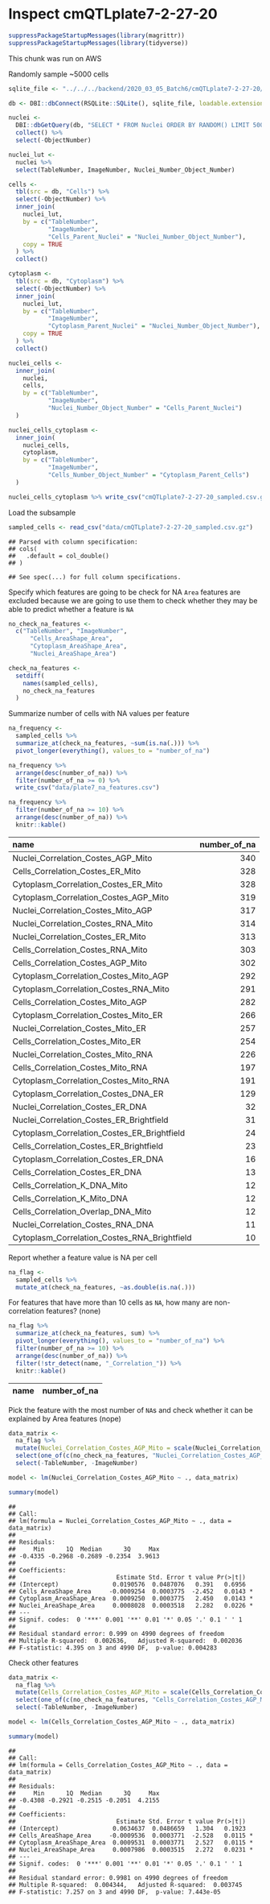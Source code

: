 Inspect cmQTLplate7-2-27-20
================

``` r
suppressPackageStartupMessages(library(magrittr))
suppressPackageStartupMessages(library(tidyverse))
```

This chunk was run on AWS

Randomly sample \~5000 cells

``` r
sqlite_file <- "../../../backend/2020_03_05_Batch6/cmQTLplate7-2-27-20/cmQTLplate7-2-27-20.sqlite"

db <- DBI::dbConnect(RSQLite::SQLite(), sqlite_file, loadable.extensions = TRUE)

nuclei <- 
  DBI::dbGetQuery(db, "SELECT * FROM Nuclei ORDER BY RANDOM() LIMIT 5000;") %>%
  collect() %>%
  select(-ObjectNumber)

nuclei_lut <-
  nuclei %>%
  select(TableNumber, ImageNumber, Nuclei_Number_Object_Number)

cells <- 
  tbl(src = db, "Cells") %>% 
  select(-ObjectNumber) %>% 
  inner_join(
    nuclei_lut,
    by = c("TableNumber", 
           "ImageNumber", 
           "Cells_Parent_Nuclei" = "Nuclei_Number_Object_Number"),
    copy = TRUE
  ) %>%
  collect()

cytoplasm <- 
  tbl(src = db, "Cytoplasm") %>% 
  select(-ObjectNumber) %>% 
  inner_join(
    nuclei_lut,
    by = c("TableNumber", 
           "ImageNumber", 
           "Cytoplasm_Parent_Nuclei" = "Nuclei_Number_Object_Number"),
    copy = TRUE
  ) %>%
  collect()

nuclei_cells <- 
  inner_join(
    nuclei,
    cells,
    by = c("TableNumber", 
           "ImageNumber", 
           "Nuclei_Number_Object_Number" = "Cells_Parent_Nuclei")
  )

nuclei_cells_cytoplasm <- 
  inner_join(
    nuclei_cells,
    cytoplasm,
    by = c("TableNumber",
           "ImageNumber",
           "Cells_Number_Object_Number" = "Cytoplasm_Parent_Cells")
  )

nuclei_cells_cytoplasm %>% write_csv("cmQTLplate7-2-27-20_sampled.csv.gz")
```

Load the subsample

``` r
sampled_cells <- read_csv("data/cmQTLplate7-2-27-20_sampled.csv.gz")
```

    ## Parsed with column specification:
    ## cols(
    ##   .default = col_double()
    ## )

    ## See spec(...) for full column specifications.

Specify which features are going to be check for NA `Area` features are
excluded because we are going to use them to check whether they may be
able to predict whether a feature is `NA`

``` r
no_check_na_features <- 
  c("TableNumber", "ImageNumber", 
      "Cells_AreaShape_Area",
      "Cytoplasm_AreaShape_Area",
      "Nuclei_AreaShape_Area")

check_na_features <- 
  setdiff(
    names(sampled_cells),
    no_check_na_features
  )
```

Summarize number of cells with NA values per feature

``` r
na_frequency <- 
  sampled_cells %>% 
  summarize_at(check_na_features, ~sum(is.na(.))) %>%
  pivot_longer(everything(), values_to = "number_of_na")
```

``` r
na_frequency %>%
  arrange(desc(number_of_na)) %>%
  filter(number_of_na >= 0) %>%
  write_csv("data/plate7_na_features.csv")
```

``` r
na_frequency %>%
  filter(number_of_na >= 10) %>%
  arrange(desc(number_of_na)) %>%
  knitr::kable()
```

| name                                             | number\_of\_na |
| :----------------------------------------------- | -------------: |
| Nuclei\_Correlation\_Costes\_AGP\_Mito           |            340 |
| Cells\_Correlation\_Costes\_ER\_Mito             |            328 |
| Cytoplasm\_Correlation\_Costes\_ER\_Mito         |            328 |
| Cytoplasm\_Correlation\_Costes\_AGP\_Mito        |            319 |
| Nuclei\_Correlation\_Costes\_Mito\_AGP           |            317 |
| Nuclei\_Correlation\_Costes\_RNA\_Mito           |            314 |
| Nuclei\_Correlation\_Costes\_ER\_Mito            |            313 |
| Cells\_Correlation\_Costes\_RNA\_Mito            |            303 |
| Cells\_Correlation\_Costes\_AGP\_Mito            |            302 |
| Cytoplasm\_Correlation\_Costes\_Mito\_AGP        |            292 |
| Cytoplasm\_Correlation\_Costes\_RNA\_Mito        |            291 |
| Cells\_Correlation\_Costes\_Mito\_AGP            |            282 |
| Cytoplasm\_Correlation\_Costes\_Mito\_ER         |            266 |
| Nuclei\_Correlation\_Costes\_Mito\_ER            |            257 |
| Cells\_Correlation\_Costes\_Mito\_ER             |            254 |
| Nuclei\_Correlation\_Costes\_Mito\_RNA           |            226 |
| Cells\_Correlation\_Costes\_Mito\_RNA            |            197 |
| Cytoplasm\_Correlation\_Costes\_Mito\_RNA        |            191 |
| Cytoplasm\_Correlation\_Costes\_DNA\_ER          |            129 |
| Nuclei\_Correlation\_Costes\_ER\_DNA             |             32 |
| Nuclei\_Correlation\_Costes\_ER\_Brightfield     |             31 |
| Cytoplasm\_Correlation\_Costes\_ER\_Brightfield  |             24 |
| Cells\_Correlation\_Costes\_ER\_Brightfield      |             23 |
| Cytoplasm\_Correlation\_Costes\_ER\_DNA          |             16 |
| Cells\_Correlation\_Costes\_ER\_DNA              |             13 |
| Cells\_Correlation\_K\_DNA\_Mito                 |             12 |
| Cells\_Correlation\_K\_Mito\_DNA                 |             12 |
| Cells\_Correlation\_Overlap\_DNA\_Mito           |             12 |
| Nuclei\_Correlation\_Costes\_RNA\_DNA            |             11 |
| Cytoplasm\_Correlation\_Costes\_RNA\_Brightfield |             10 |

Report whether a feature value is NA per cell

``` r
na_flag <- 
  sampled_cells %>% 
  mutate_at(check_na_features, ~as.double(is.na(.)))
```

For features that have more than 10 cells as `NA`, how many are
non-correlation features? (none)

``` r
na_flag %>% 
  summarize_at(check_na_features, sum) %>%
  pivot_longer(everything(), values_to = "number_of_na") %>%
  filter(number_of_na >= 10) %>%
  arrange(desc(number_of_na)) %>% 
  filter(!str_detect(name, "_Correlation_")) %>%
  knitr::kable()
```

| name | number\_of\_na |
| :--- | -------------: |

Pick the feature with the most number of `NA`s and check whether it can
be explained by Area features (nope)

``` r
data_matrix <- 
  na_flag %>%
  mutate(Nuclei_Correlation_Costes_AGP_Mito = scale(Nuclei_Correlation_Costes_AGP_Mito)) %>%
  select(one_of(c(no_check_na_features, "Nuclei_Correlation_Costes_AGP_Mito"))) %>%
  select(-TableNumber, -ImageNumber)

model <- lm(Nuclei_Correlation_Costes_AGP_Mito ~ ., data_matrix)

summary(model)
```

    ## 
    ## Call:
    ## lm(formula = Nuclei_Correlation_Costes_AGP_Mito ~ ., data = data_matrix)
    ## 
    ## Residuals:
    ##     Min      1Q  Median      3Q     Max 
    ## -0.4335 -0.2968 -0.2689 -0.2354  3.9613 
    ## 
    ## Coefficients:
    ##                            Estimate Std. Error t value Pr(>|t|)  
    ## (Intercept)               0.0190576  0.0487076   0.391   0.6956  
    ## Cells_AreaShape_Area     -0.0009254  0.0003775  -2.452   0.0143 *
    ## Cytoplasm_AreaShape_Area  0.0009250  0.0003775   2.450   0.0143 *
    ## Nuclei_AreaShape_Area     0.0008028  0.0003518   2.282   0.0226 *
    ## ---
    ## Signif. codes:  0 '***' 0.001 '**' 0.01 '*' 0.05 '.' 0.1 ' ' 1
    ## 
    ## Residual standard error: 0.999 on 4990 degrees of freedom
    ## Multiple R-squared:  0.002636,   Adjusted R-squared:  0.002036 
    ## F-statistic: 4.395 on 3 and 4990 DF,  p-value: 0.004283

Check other features

``` r
data_matrix <- 
  na_flag %>%
  mutate(Cells_Correlation_Costes_AGP_Mito = scale(Cells_Correlation_Costes_AGP_Mito)) %>%
  select(one_of(c(no_check_na_features, "Cells_Correlation_Costes_AGP_Mito"))) %>%
  select(-TableNumber, -ImageNumber)

model <- lm(Cells_Correlation_Costes_AGP_Mito ~ ., data_matrix)

summary(model)
```

    ## 
    ## Call:
    ## lm(formula = Cells_Correlation_Costes_AGP_Mito ~ ., data = data_matrix)
    ## 
    ## Residuals:
    ##     Min      1Q  Median      3Q     Max 
    ## -0.4308 -0.2921 -0.2515 -0.2051  4.2155 
    ## 
    ## Coefficients:
    ##                            Estimate Std. Error t value Pr(>|t|)  
    ## (Intercept)               0.0634637  0.0486659   1.304   0.1923  
    ## Cells_AreaShape_Area     -0.0009536  0.0003771  -2.528   0.0115 *
    ## Cytoplasm_AreaShape_Area  0.0009531  0.0003771   2.527   0.0115 *
    ## Nuclei_AreaShape_Area     0.0007986  0.0003515   2.272   0.0231 *
    ## ---
    ## Signif. codes:  0 '***' 0.001 '**' 0.01 '*' 0.05 '.' 0.1 ' ' 1
    ## 
    ## Residual standard error: 0.9981 on 4990 degrees of freedom
    ## Multiple R-squared:  0.004344,   Adjusted R-squared:  0.003745 
    ## F-statistic: 7.257 on 3 and 4990 DF,  p-value: 7.443e-05
